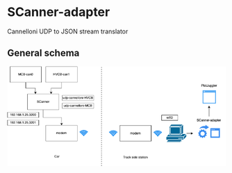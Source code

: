 # SCanner-adapter
Cannelloni UDP to JSON stream translator

## General schema
![General schema](img/general-schema.png)
